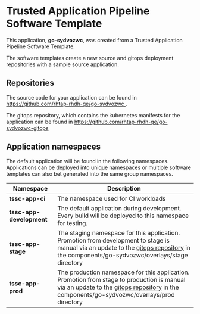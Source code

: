 # Trusted Application Pipeline Software Template

This application, **go-sydvozwc**, was created from a Trusted Application Pipeline Software Template.

The software templates create a new source and gitops deployment repositories with a sample source application. 

## Repositories

The source code for your application can be found in [https://github.com/rhtap-rhdh-qe/go-sydvozwc ](https://github.com/rhtap-rhdh-qe/go-sydvozwc ).
 
The gitops repository, which contains the kubernetes manifests for the application can be found in 
[https://github.com/rhtap-rhdh-qe/go-sydvozwc-gitops ](https://github.com/rhtap-rhdh-qe/go-sydvozwc-gitops ) 

## Application namespaces 

The default application will be found in the following namespaces. Applications can be deployed into unique namespaces or multiple software templates can also bet generated into the same group namespaces.  

|  Namespace   |  Description   |  
| -------- | -------- |
| **tssc-app-ci** | The namespace used for CI workloads |
| **tssc-app-development** | The default application during development. Every build will be deployed to this namespace for testing. |
| **tssc-app-stage** | The staging namespace for this application. Promotion from development to stage is manual via an update to the [gitops repository](https://github.com/rhtap-rhdh-qe/go-sydvozwc-gitops ) in the components/go-sydvozwc/overlays/stage directory |
| **tssc-app-prod** | The production namespace for this application. Promotion from stage to production is manual via an update to the [gitops repository](https://github.com/rhtap-rhdh-qe/go-sydvozwc-gitops ) in the components/go-sydvozwc/overlays/prod directory |